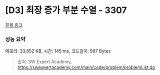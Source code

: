 # [D3] 최장 증가 부분 수열 - 3307 

[문제 링크](https://swexpertacademy.com/main/code/problem/problemDetail.do?contestProbId=AWBOKg-a6l0DFAWr) 

### 성능 요약

메모리: 33,852 KB, 시간: 145 ms, 코드길이: 997 Bytes



> 출처: SW Expert Academy, https://swexpertacademy.com/main/code/problem/problemList.do
